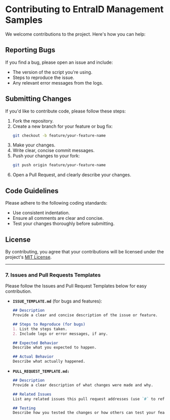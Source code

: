 # Contributing to EntraID Management Samples

We welcome contributions to the project. Here's how you can help:

## Reporting Bugs
If you find a bug, please open an issue and include:
- The version of the script you're using.
- Steps to reproduce the issue.
- Any relevant error messages from the logs.

## Submitting Changes
If you'd like to contribute code, please follow these steps:
1. Fork the repository.
2. Create a new branch for your feature or bug fix:
   ```bash
   git checkout -b feature/your-feature-name
   ```
3. Make your changes.
4. Write clear, concise commit messages.
5. Push your changes to your fork:
   ```bash
   git push origin feature/your-feature-name
   ```
6. Open a Pull Request, and clearly describe your changes.

## Code Guidelines
Please adhere to the following coding standards:
- Use consistent indentation.
- Ensure all comments are clear and concise.
- Test your changes thoroughly before submitting.

## License
By contributing, you agree that your contributions will be licensed under the project's [MIT License](LICENSE).

---

### 7. **Issues and Pull Requests Templates**

Please follow the Issues and Pull Request Templates below for easy contribution.

- **`ISSUE_TEMPLATE.md`** (for bugs and features):
   ```markdown
   ## Description
   Provide a clear and concise description of the issue or feature.

   ## Steps to Reproduce (for bugs)
   1. List the steps taken.
   2. Include logs or error messages, if any.

   ## Expected Behavior
   Describe what you expected to happen.

   ## Actual Behavior
   Describe what actually happened.
   ```

- **`PULL_REQUEST_TEMPLATE.md:`**
   ```markdown
   ## Description
   Provide a clear description of what changes were made and why.

   ## Related Issues
   List any related issues this pull request addresses (use `#` to reference issue numbers).

   ## Testing
   Describe how you tested the changes or how others can test your feature.
   ```
   
